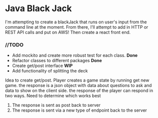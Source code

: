 # Java Black Jack
<p>
I'm attempting to create a blackJack that runs 
on user's input from the command line at the
moment. From there, I'll attempt to add in 
HTTP or REST API calls and put on AWS! 
Then create a react front end. 

</p>
<h3>//TODO</h3>
<ul>
<li>Add mockito and create more robust test for 
each class. <b>Done</b>
</li>
<li>Refactor classes to different packages <b>Done</b></li>
<li>Create get/post interface <b>WIP</b> </li>
<li>Add functionality of splitting the deck</li>
</ul>
<p>Idea to create get/post. Player creates a game state
by running get new game. the response is a json object
with data about questions to ask and data to show on the
client side. the response of the player can respond in two ways.
Need to determine which works best 
</p>
<ol>
<li>The response is sent as post back to server</li>
<li>The response is sent via a new type of endpoint back to the server</li>
</ol>